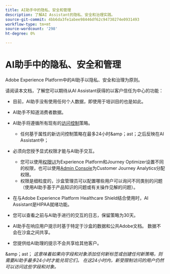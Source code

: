 ```yaml
---
title: AI助手中的隐私、安全和管理
description: 了解AI Assistant的隐私、安全和治理实践。
source-git-commit: 4bb6da3fe1abee98446df62c94730274e0931493
workflow-type: tm+mt
source-wordcount: '298'
ht-degree: 0%

---
```


# AI助手中的隐私、安全和管理

Adobe Experience Platform中的AI助手以隐私、安全和治理为原则。

请阅读本文档，了解您可以期待从AI Assistant获得的以客户信任为中心的功能：

* 目前，AI助手没有使用任何个人数据，即使用于培训目的也是如此。
* AI助手不知道消费者数据。
* AI助手将遵循所有现有的[访问控制](https://experienceleague.adobe.com/en/docs/experience-platform/access-control/home)策略。

   * 任何基于属性的新访问控制策略在最多24小时&amp;amp；ast；之后反映在AI Assistant中；

* 必须向您授予显式权限才能与AI助手交互。

   * 您可以使用[权限UI](https://experienceleague.adobe.com/en/docs/experience-platform/access-control/abac/permissions-ui/browse)为Experience Platform和Journey Optimizer设置不同的权限，也可以使用[Admin Console](https://experienceleague.adobe.com/en/docs/experience-platform/access-control/ui/browse)为Customer Journey Analytics分配权限。
   * 权限是细粒度的，沙盒管理员可以配置哪些用户可以询问不同类别的问题（使用AI助手基于产品知识的问题或有关操作见解的问题）。

* 在与Adobe Experience Platform Healthcare Shield结合使用时，AI Assistant是HIPAA就绪功能。
* 您可以查看之前与AI助手进行的交互的日志，保留策略为30天。
* AI助手在响应用户提示时基于特定于沙盒的数据和公共Adobe文档。 数据不会在沙盒之间共享。
* 您提供给AI助理的提示不会共享给其他客户。

&amp;amp；ast； *这意味着如果向字段和对象添加任何新标签或创建任何新策略，则需要AI助手最多24小时才能兑现它们。 在这24小时内，新受限制访问的用户仍然可以访问这些字段和对象。*
